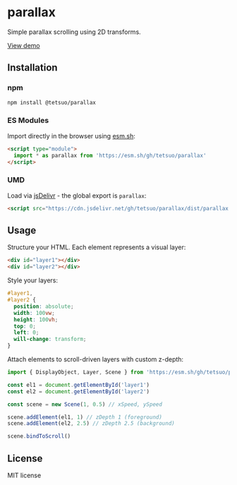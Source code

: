 # parallax

Simple parallax scrolling using 2D transforms.

[View demo](https://tetsuo.github.io/parallax/)

## Installation

### npm

```bash
npm install @tetsuo/parallax
```

### ES Modules

Import directly in the browser using [esm.sh](https://esm.sh):

```html
<script type="module">
  import * as parallax from 'https://esm.sh/gh/tetsuo/parallax'
</script>
```

### UMD

Load via [jsDelivr](https://www.jsdelivr.com/) - the global export is `parallax`:

```html
<script src="https://cdn.jsdelivr.net/gh/tetsuo/parallax/dist/parallax.umd.min.js"></script>
```

## Usage

Structure your HTML. Each element represents a visual layer:

```html
<div id="layer1"></div>
<div id="layer2"></div>
```

Style your layers:

```css
#layer1,
#layer2 {
  position: absolute;
  width: 100vw;
  height: 100vh;
  top: 0;
  left: 0;
  will-change: transform;
}
```

Attach elements to scroll-driven layers with custom z-depth:

```js
import { DisplayObject, Layer, Scene } from 'https://esm.sh/gh/tetsuo/parallax'

const el1 = document.getElementById('layer1')
const el2 = document.getElementById('layer2')

const scene = new Scene(1, 0.5) // xSpeed, ySpeed

scene.addElement(el1, 1) // zDepth 1 (foreground)
scene.addElement(el2, 2.5) // zDepth 2.5 (background)

scene.bindToScroll()
```

## License

MIT license
